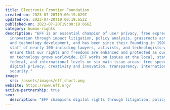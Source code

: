 ```yaml
---
title: Electronic Frontier Foundation
created-on: 2023-07-20T19:00:19.629Z
updated-on: 2023-07-20T19:00:19.652Z
published-on: 2023-07-20T19:00:19.666Z
category: human-rights
description: "EFF is an essential champion of user privacy, free expression, and
  innovation through impact litigation, policy analysis, grassroots activism,
  and technology development, and has been since their founding in 1990. Their
  staff of nearly 100—including lawyers, activists, and technologists–works to
  ensure that our rights and freedoms are enhanced and protected as our reliance
  on technology grows worldwide. EFF works on issues at the local, state,
  federal, and international levels on six main issue areas: free speech,
  digital privacy, creativity and innovation, transparency, international, and
  security."
image:
  src: /assets/images/eff_short.png
website: https://www.eff.org/
active-partnership: true
seo:
  description: "EFF champions digital rights through litigation, policy analysis, and activism. They protect privacy, free speech, and innovation as technology's role grows worldwide."
---
```

